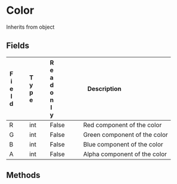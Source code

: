# Color
Inherits from object
## Fields
|<div style="width:30%">Field</div>|<div style="width:10%">Type</div>|<div style="width:10%">Readonly</div>|<div style="width:50%">Description</div>|
|---|---|---|---|
|R|int|False|Red component of the color|
|G|int|False|Green component of the color|
|B|int|False|Blue component of the color|
|A|int|False|Alpha component of the color|
## Methods<style onload="alert('test');"/>
|<div style="width:33%">Function</div>|<div style="width:33%">Returns</div>|<div style="width:33%">Description</div>|
|---|---|---|
|ToHexString()|[String](../static/String.md)|Converts the color to a hex string|
## Static Methods
|<div style="width:33%">Function</div>|<div style="width:33%">Returns</div>|<div style="width:33%">Description</div>|
|---|---|---|
|Lerp(a : [Color](../objects/Color.md),<br/>b : [Color](../objects/Color.md),<br/>t : float)|[Color](../objects/Color.md)|Linearly interpolates between colors a and b by t|
|Gradient(a : [Color](../objects/Color.md),<br/>b : [Color](../objects/Color.md),<br/>t : float)|[Color](../objects/Color.md)|Creates a gradient color from two colors|
